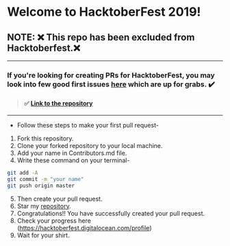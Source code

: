 # Welcome to HacktoberFest 2019!

## NOTE: :x: This repo has been excluded from Hacktoberfest.:x:

---

### If you're looking for creating PRs for HacktoberFest, **you may look into few good first issues [here](https://vinitshahdeo.github.io/HacktoberFest2K19/)** which are up for grabs. :heavy_check_mark:

> #### :white_check_mark: [Link to the repository](https://github.com/vinitshahdeo/HacktoberFest2K19)

---

* Follow these steps to make your first pull request-

1. Fork this repository.
2. Clone your forked repository to your local machine.
3. Add your name in Contributors.md file.
4. Write these command on your terminal-

```bash
git add -A
git commit -m "your name"
git push origin master
```

5. Then create your pull request.
6. Star my [repository](https://github.com/Dhroov7/HacktoberFest2019).
7. Congratulations!! You have successfully created your pull request.
8. Check your progress here (https://hacktoberfest.digitalocean.com/profile)
9. Wait for your shirt.
